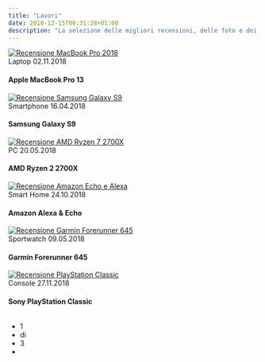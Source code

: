 ```yaml
---
title: "Lavori"
date: 2018-12-15T06:31:28+01:00
description: "La selezione delle migliori recensioni, delle foto e dei video di Riccardo Palombo."
---
```


<div class="site__content">
			<!-- blog -->
			<div class="blog">
				<div class="row">
<!-- thumb -->
<div class="column col-4">
						<div class="thumb__image">
							<a href="https://apple.hdblog.it/2018/10/02/recensione-apple-macbook-pro-2018/" title="Vedi la recensione a MacBook Pro 13 2018 su HDblog.it" target="_blank">
								<img src="/assets/img/blog/macbook-pro-recensione-palombo.jpg" alt="Recensione MacBook Pro 2018" class="responsive">
							</a>
						</div>
						<div class="thumb__header">
							<div class="post__metas">
								<span class="post__cat">Laptop</span>
								<span class="post__date">02.11.2018</span>
							</div>
							<h4 class="post__title">Apple MacBook Pro 13</h4>
						</div>
					</div>

<!-- thumb -->
<div class="column col-4">
						<div class="thumb__image">
							<a href="https://samsung.hdblog.it/2018/04/16/samsung-galaxy-s9-recensione/" title="Vedi la recensione a Samsung Galaxy S9 su HDblog.it" target="_blank">
								<img src="/assets/img/blog/samsung-galaxy-s9-recensione-palombo.jpg" alt="Recensione Samsung Galaxy S9" class="responsive">
							</a>
						</div>
						<div class="thumb__header">
							<div class="post__metas">
								<span class="post__cat">Smartphone</span>
								<span class="post__date">16.04.2018</span>
							</div>
							<h4 class="post__title">Samsung Galaxy S9</h4>
						</div>
					</div>

<!-- thumb -->
<div class="column col-4">
						<div class="thumb__image">
							<a href="https://hardware.hdblog.it/2018/04/20/recensione-amd-ryzen-7-2700x/" title="Vedi la recensione ad AMD Ryzen 7 2700X su HDblog.it">
								<img src="/assets/img/blog/amd-ryzen-recensione-palombo.jpg" alt="Recensione AMD Ryzen 7 2700X" class="responsive">
							</a>
						</div>
						<div class="thumb__header">
							<div class="post__metas">
								<span class="post__cat">PC</span>
								<span class="post__date">20.05.2018</span>
							</div>
							<h4 class="post__title">AMD Ryzen 2 2700X</h4>
						</div>
					</div>
				</div>

<div class="gap-50"></div>

<div class="row">
<!-- thumb -->
<div class="column col-4">
						<div class="thumb__image">
							<a href="https://hardware.hdblog.it/2018/10/23/amazon-alexa-echo-italia-prezzi-modelli/" title="Vedi la recensione ad Amazon Echo ed Alexa su HDblog.it">
								<img src="/assets/img/blog/amazon-echo-alexa-recensione-palombo.jpg" alt="Recensione Amazon Echo e Alexa" class="responsive">
							</a>
						</div>
						<div class="thumb__header">
							<div class="post__metas">
								<span class="post__cat">Smart Home</span>
								<span class="post__date">24.10.2018</span>
							</div>
							<h4 class="post__title">Amazon Alexa & Echo</h4>
						</div>
					</div>
				
<!-- thumb -->
<div class="column col-4">
						<div class="thumb__image">
							<a href="https://www.hdblog.it/2018/05/09/recensione-garmin-forerunner-645-music/" title="Vedi la recensione a Garmin Forerunner 645 Music su HDblog.it">
								<img src="/assets/img/blog/garmin-forerunner-recensione-palombo.jpg" alt="Recensione Garmin Forerunner 645" class="responsive">
							</a>
						</div>
						<div class="thumb__header">
							<div class="post__metas">
								<span class="post__cat">Sportwatch</span>
								<span class="post__date">09.05.2018</span>
							</div>
							<h4 class="post__title">Garmin Forerunner 645</h4>
						</div>
					</div>

<!-- thumb -->
<div class="column col-4">
						<div class="thumb__image">
							<a href="https://games.hdblog.it/2018/11/27/recensione-sony-playstation-classic/" title="Vedi la recensione a Sony PlayStatin Classic su HDblog.it">
								<img src="/assets/img/blog/playstation-classic-recensione-palombo.jpg" alt="Recensione PlayStation Classic" class="responsive">
							</a>
						</div>
						<div class="thumb__header">
							<div class="post__metas">
								<span class="post__cat">Console</span>
								<span class="post__date">27.11.2018</span>
							</div>
							<h4 class="post__title">Sony PlayStation Classic</h4>
						</div>
					</div>
				</div>
<ul class="pages__nav clearfix">
					<li class="number">1</li>
					<li class="number">di</li>
					<li class="number">3</li>
					<li class="next"><a href="/lavori-2" title="Vai a Pagina 2 - Lavori Riccardo Palombo"><span class="icon"></span></a></li>
				</ul>
</div>